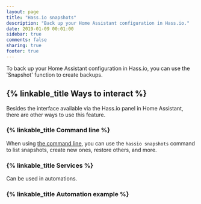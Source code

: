 ```yaml
---
layout: page
title: "Hass.io snapshots"
description: "Back up your Home Assistant configuration in Hass.io."
date: 2019-01-09 00:01:00
sidebar: true
comments: false
sharing: true
footer: true
---
```


To back up your Home Assistant configuration in Hass.io, you can use the 'Snapshot' function to create backups.

## {% linkable_title Ways to interact %}

Besides the interface available via the Hass.io panel in Home Assistant, there are other ways to use this feature.

### {% linkable_title Command line %}

When using [the command line](/hassio/commandline/), you can use the `hassio snapshots` command to list snapshots, create new ones, restore others, and more.

### {% linkable_title Services %}

Can be used in automations.

### {% linkable_title Automation example %}
